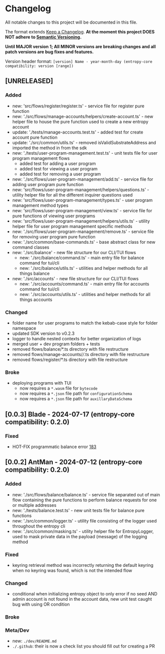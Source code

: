 # Changelog

All notable changes to this project will be documented in this file.

The format extends [Keep a Changelog](https://keepachangelog.com/en/1.0.0/).
**At the moment this project DOES NOT adhere to
[Semantic Versioning](https://semver.org/spec/v2.0.0.html).**

**Until MAJOR version 1; All MINOR versions are breaking changes and all patch versions are bug fixes and features.**

Version header format: `[version] Name - year-month-day (entropy-core compatibility: version [range])`

## [UNRELEASED]

### Added
- new: 'src/flows/register/register.ts' - service file for register pure function
- new: './src/flows/manage-accounts/helpers/create-account.ts' - new helper file to house the pure function used to create a new entropy account
- update: './tests/manage-accounts.test.ts' - added test for create account pure function
- update: './src/common/utils.ts' - removed isValidSubstrateAddress and imported the method in from the sdk
- new: './tests/user-program-management.test.ts' - unit tests file for user program management flows
  - added test for adding a user program
  - added test for viewing a user program
  - added test for removing a user program
- new: './src/flows/user-program-management/add.ts' - service file for adding user program pure function
- new: 'src/flows/user-program-management/helpers/questions.ts' - utility helper file for all the different inquirer questions used
- new: 'src/flows/user-program-management/types.ts' - user program management method types
- new: 'src/flows/user-program-management/view.ts' - service file for pure functions of viewing user programs
- new: 'src/flows/user-program-management/helpers/utils.ts' - utility helper file for user program management specific methods
- new: './src/flows/user-program-management/remove.ts' - service file for removing user program pure function
- new: './src/common/base-commands.ts' - base abstract class for new command classes
- new: './src/balance' - new file structure for our CLI/TUI flows
  - new: './src/balance/command.ts' - main entry file for balance command for tui/cli
  - new: './src/balance/utils.ts' - utilities and helper methods for all things balance
- new: './src/accounts' - new file structure for our CLI/TUI flows
  - new: './src/accounts/command.ts' - main entry file for accounts command for tui/cli
  - new: './src/accounts/utils.ts' - utilities and helper methods for all things accounts

### Changed

- folder name for user programs to match the kebab-case style for folder namespace
- updated SDK version to v0.2.3
- logger to handle nested contexts for better organization of logs
- merged user + dev program folders + tests
- removed flows/balance/*.ts directory with file restructure
- removed flows/manage-accounts/*/*.ts directory with file restructure
- removed flows/register/*.ts directory with file restructure


### Broke

- deploying programs with TUI
    - now requires a `*.wasm` file for `bytecode`
    - now requires a `*.json` file path for `configurationSchema`
    - now requires a `*.json` file path for `auxillaryDataSchema`


## [0.0.3] Blade - 2024-07-17 (entropy-core compatibility: 0.2.0)

### Fixed
- HOT-FIX programmatic balance error [183](https://github.com/entropyxyz/cli/pull/183)

## [0.0.2] AntMan - 2024-07-12 (entropy-core compatibility: 0.2.0)

### Added
- new: './src/flows/balance/balance.ts' - service file separated out of main flow containing the pure functions to perform balance requests for one or multiple addresses
- new: './tests/balance.test.ts' - new unit tests file for balance pure functions
- new: './src/common/logger.ts' - utility file consisting of the logger used throughout the entropy cli
- new: './src/common/masking.ts' - utility helper file for EntropyLogger, used to mask private data in the payload (message) of the logging method
### Fixed
- keyring retrieval method was incorrectly returning the default keyring when no keyring was found, which is not the intended flow
### Changed
- conditional when initializing entropy object to only error if no seed AND admin account is not found in the account data, new unit test caught bug with using OR condition
### Broke

### Meta/Dev
- new: `./dev/README.md`
- `./.github`: their is now a check list you should fill out for creating a PR
